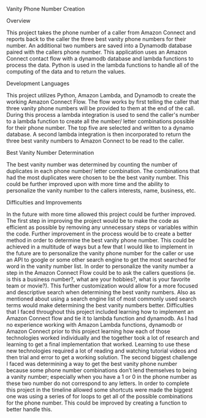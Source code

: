 Vanity Phone Number Creation

Overview

This project takes the phone number of a caller from Amazon Connect and reports back to the caller the three best vanity phone numbers for their number. An additional two numbers are saved into a Dynamodb database paired with the callers phone number. This application uses an Amazon Connect contact flow with a dynamodb database and lambda functions to process the data. Python is used in the lambda functions to handle all of the computing of the data and to return the values. 

Development Languages

This project utilizes Python, Amazon Lambda, and Dynamodb to create the working Amazon Connect Flow. The flow works by first telling the caller that three vanity phone numbers will be provided to them at the end of the call. During this process a lambda integration is used to send the caller's number to a lambda function to create all the number/ letter combinations possible for their phone number. The top five are selected and written to a dynamo database. A second lambda integration is then incorporated to return the three best vanity numbers to Amazon Connect to be read to the caller. 

Best Vanity Number Determination

The best vanity number was determined by counting the number of duplicates in each phone number/ letter combination. The combinations that had the most duplicates were chosen to be the best vanity number. This could be further improved upon with more time and the ability to personalize the vanity number to the callers interests, name, business, etc. 


Difficulties and Improvements

In the future with more time allowed this project could be further improved. The first step in improving the project would be to make the code as efficient as possible by removing any unnecessary steps or variables within the code. Further improvement in the process would be to create a better method in order to determine the best vanity phone number. This could be achieved in a multitude of ways but a few that I would like to implement in the future are to personalize the vanity phone number for the caller or use an API to google or some other search engine to get the most searched for word in the vanity number list. In order to personalize the vanity number a step in the Amazon Connect Flow could be to ask the callers questions (ie. is this a business number?, what are your hobbies?, what is your favorite team or movie?). This further customization would allow for a more focused and descriptive search when determining the best vanity numbers. Also as mentioned about using a search engine list of most commonly used search terms would make determining the best vanity numbers better. Difficulties that I faced throughout this project included learning how to  implement an Amazon Connect flow and tie it to lambda function and dynamodb. As I had no experience working with Amazon Lambda functions, dynamodb or Amazon Connect prior to this project learning how each of those technologies worked individually and the together took a lot of research and learning to get a final implementation that worked. Learning to use these new technologies required a lot of reading and watching tutorial videos and then trial and error to get a working solution. The second biggest challenge I faced was determining a way to get the best vanity phone number because some phone number combinations don’t lend themselves to being a vanity number; especially when you have a 1 or 0 in the phone number as these two number do not correspond to any letters. In order to complete this project in the timeline allowed some shortcuts were made the biggest one was using a series of for loops to get all of the possible combinations for the phone number. This could be improved by creating a function to better handle this. 
